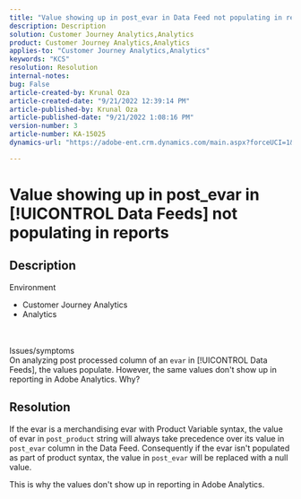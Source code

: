 ```yaml
---
title: "Value showing up in post_evar in Data Feed not populating in reports"
description: Description
solution: Customer Journey Analytics,Analytics
product: Customer Journey Analytics,Analytics
applies-to: "Customer Journey Analytics,Analytics"
keywords: "KCS"
resolution: Resolution
internal-notes: 
bug: False
article-created-by: Krunal Oza
article-created-date: "9/21/2022 12:39:14 PM"
article-published-by: Krunal Oza
article-published-date: "9/21/2022 1:08:16 PM"
version-number: 3
article-number: KA-15025
dynamics-url: "https://adobe-ent.crm.dynamics.com/main.aspx?forceUCI=1&pagetype=entityrecord&etn=knowledgearticle&id=68fc6364-aa39-ed11-9db0-0022480867bd"

---
```

# Value showing up in post_evar in [!UICONTROL Data Feeds] not populating in reports

## Description

Environment<br>
- Customer Journey Analytics
- Analytics

<br> <br>Issues/symptoms<br>
On analyzing post processed column of an `evar` in [!UICONTROL Data Feeds], the values populate. However, the same values don't show up in reporting in Adobe Analytics. Why?




## Resolution


If the evar is a merchandising evar with Product Variable syntax, the value of evar in `post_product` string will always take precedence over its value in `post_evar` column in the Data Feed. Consequently if the evar isn't populated as part of product syntax, the value in `post_evar` will be replaced with a null value.

This is why the values don't show up in reporting in Adobe Analytics.
